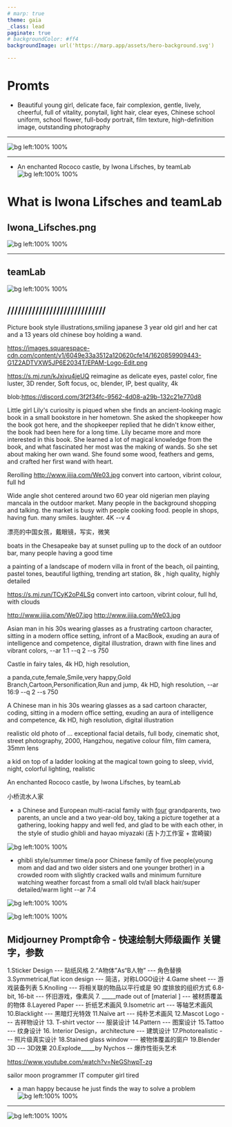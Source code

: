 ```yaml
---
# marp: true
theme: gaia
_class: lead
paginate: true
# backgroundColor: #ff4
backgroundImage: url('https://marp.app/assets/hero-background.svg')

---
```


# Promts
- Beautiful young girl, delicate face, fair complexion, gentle, lively, cheerful, full of vitality, ponytail, light hair, clear eyes, Chinese school uniform, school flower, full-body portrait, film texture, high-definition image, outstanding photography

---

![bg left:100% 100%](ImageGenarate/Beautiful_young_girl_delicate_face_fair_complexion.png)

---

- An enchanted Rococo castle, by Iwona Lifsches, by teamLab
![bg left:100% 100%](ImageGenarate/Picture6.jpg)

# What is Iwona Lifsches and teamLab
## Iwona_Lifsches.png
![bg left:100% 100%](ImageGenarate/Iwona_Lifsches.png)

---
## teamLab

![bg left:100% 100%](ImageGenarate/teamLab.png)

////////////////////////////
---

Picture book style illustrations,smiling japanese 3 year old girl and her cat and a 13 years old chinese boy holding a wand.

https://images.squarespace-cdn.com/content/v1/6049e33a3512a120620cfe14/1620859909443-G1Z2ADTVXW5JP6E2034T/EPAM-Logo-Edit.png

https://s.mj.run/kJxjvu4jeUQ  reimagine as delicate eyes, pastel color, fine luster, 3D render, Soft focus, oc, blender, IP, best quality, 4k


blob:https://discord.com/3f2f34fc-9562-4d08-a29b-132c21e770d8

Little girl Lily's curiosity is piqued when she finds an ancient-looking magic book in a small bookstore in her hometown. She asked the shopkeeper how the book got here, and the shopkeeper replied that he didn't know either, the book had been here for a long time. Lily became more and more interested in this book. She learned a lot of magical knowledge from the book, and what fascinated her most was the making of wands. So she set about making her own wand. She found some wood, feathers and gems, and crafted her first wand with heart. 

Rerolling http://www.jiiia.com/We03.jpg convert into cartoon, vibrint colour, full hd


Wide angle shot centered around two 60 year old nigerian men playing mancala in the outdoor market. Many people in the background shopping and talking. the market is busy with people cooking food. people in shops, having fun. many smiles. laughter. 4K --v 4 


漂亮的中国女孩，戴眼镜，写实，微笑


boats in the Chesapeake bay at sunset pulling up to the dock of an outdoor bar, many people having a good time


a painting of a landscape of modern villa in front of the beach, oil painting, pastel tones, beautiful ligthing, trending art station, 8k , high quality, highly detailed

https://s.mj.run/TCyK2oP4LSg convert into cartoon, vibrint colour, full hd, with clouds

http://www.jiiia.com/We07.jpg
http://www.jiiia.com/We03.jpg  

Asian man in his 30s wearing glasses as a frustrating cartoon character, sitting in a modern office setting, 
infront of a MacBook,
exuding an aura of intelligence and competence, 
digital illustration, drawn with fine lines and vibrant colors, --ar 1:1 --q 2 --s 750 

Castle in fairy tales, 4k HD, high resolution,


a panda,cute,female,Smile,very happy,Gold Branch,Cartoon,Personification,Run and jump, 4k HD, high resolution, --ar 16:9 --q 2 --s 750

A Chinese man in his 30s wearing glasses as a sad cartoon character, coding, sitting in a modern office setting, exuding an aura of intelligence and competence, 4k HD, high resolution, digital illustration


realistic old photo of ...  exceptional facial details, full body, cinematic shot, street photography, 2000, Hangzhou, negative colour film, film camera, 35mm lens


a kid on top of a ladder looking at the magical town going to sleep, vivid, night, colorful lighting, realistic


An enchanted Rococo castle, by Iwona Lifsches, by teamLab

小桥流水人家

- a Chinese and European multi-racial family with <u>four</u> grandparents, two parents, an uncle and a two year-old boy, taking a picture together at a gathering, looking happy and well fed, and glad to be with each other, in the style of studio ghibli and hayao miyazaki (吉卜力工作室 + 宫崎骏)

![bg left:100% 100%](ImageGenarate/GrahamR_a_Chinese_and_European_multi-racial_family_with_four_gr_39796ecd-c96d-4287-b46d-25a942e80e05.png)


- ghibli style/summer time/a poor Chinese family of five people(young mom and dad and two older sisters and one younger brother) in a crowded room with slightly cracked walls and minimum furniture watching weather forcast from a small old tv/all black hair/super detailed/warm light --ar 7:4


![bg left:100% 100%](ImageGenarate/ghibli_stylesummer_timea.png)


![bg left:100% 100%](ImageGenarate/ghibli_stylesummer_timea_w.png)


## Midjourney Prompt命令 - 快速绘制大师级画作 关键字，参数

1.Sticker Design --- 贴纸风格
2.“A物体”As“B人物”  --- 角色替换
3.Symmetrical,flat icon design --- 简洁，对称LOGO设计
4.Game sheet --- 游戏装备列表
5.Knolling --- 将相关联的物品以平行或是 90 度排放的组织方式
6.8-bit, 16-bit  --- 怀旧游戏，像素风
7. _____made out of [material ]  --- 被材质覆盖的物体
8.Layered Paper  --- 折纸艺术画风
9.Isometric art  ---  等轴艺术画风
10.Blacklight ---  黑暗灯光特效
11.Naïve art ---  纯朴艺术画风
12.Mascot Logo --- 吉祥物设计
13. T-shirt vector --- 服装设计
14.Pattern --- 图案设计
15.Tattoo --- 纹身设计
16. Interior Design，architecture --- 建筑设计
17.Photorealistic --- 照片级真实设计
18.Stained glass window --- 被物体覆盖的窗户
19.Blender 3D --- 3D效果
20.Explode_____by Nychos -- 爆炸性街头艺术

https://www.youtube.com/watch?v=NeGShwpT-zg


sailor moon programmer IT computer girl tired
 
 


- a man happy because he just finds the way to solve a problem  
![bg left:100% 100%](ImageGenarate/Picture3.png)
---
![bg left:100% 100%](ImageGenarate/Usage1.png)
